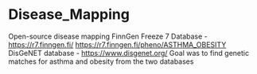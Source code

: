 # Disease_Mapping
Open-source disease mapping
FinnGen Freeze 7 Database - https://r7.finngen.fi/
https://r7.finngen.fi/pheno/ASTHMA_OBESITY
DisGeNET database - https://www.disgenet.org/
Goal was to find genetic matches for asthma and obesity from the two databases
